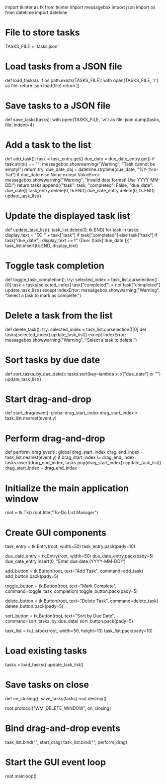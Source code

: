 import tkinter as tk
from tkinter import messagebox
import json
import os
from datetime import datetime

# File to store tasks
TASKS_FILE = 'tasks.json'

# Load tasks from a JSON file
def load_tasks():
    if os.path.exists(TASKS_FILE):
        with open(TASKS_FILE, 'r') as file:
            return json.load(file)
    return []

# Save tasks to a JSON file
def save_tasks(tasks):
    with open(TASKS_FILE, 'w') as file:
        json.dump(tasks, file, indent=4)

# Add a task to the list
def add_task():
    task = task_entry.get()
    due_date = due_date_entry.get()
    if task.strip() == "":
        messagebox.showwarning("Warning", "Task cannot be empty!")
        return
    try:
        due_date_obj = datetime.strptime(due_date, "%Y-%m-%d") if due_date else None
    except ValueError:
        messagebox.showwarning("Warning", "Invalid date format! Use YYYY-MM-DD.")
        return
    tasks.append({"task": task, "completed": False, "due_date": due_date})
    task_entry.delete(0, tk.END)
    due_date_entry.delete(0, tk.END)
    update_task_list()

# Update the displayed task list
def update_task_list():
    task_list.delete(0, tk.END)
    for task in tasks:
        display_text = "[X] " + task["task"] if task["completed"] else task["task"]
        if task["due_date"]:
            display_text += f" (Due: {task['due_date']})"
        task_list.insert(tk.END, display_text)

# Toggle task completion
def toggle_task_completion():
    try:
        selected_index = task_list.curselection()[0]
        task = tasks[selected_index]
        task["completed"] = not task["completed"]
        update_task_list()
    except IndexError:
        messagebox.showwarning("Warning", "Select a task to mark as complete.")

# Delete a task from the list
def delete_task():
    try:
        selected_index = task_list.curselection()[0]
        del tasks[selected_index]
        update_task_list()
    except IndexError:
        messagebox.showwarning("Warning", "Select a task to delete.")

# Sort tasks by due date
def sort_tasks_by_due_date():
    tasks.sort(key=lambda x: x["due_date"] or "")
    update_task_list()

# Start drag-and-drop
def start_drag(event):
    global drag_start_index
    drag_start_index = task_list.nearest(event.y)

# Perform drag-and-drop
def perform_drag(event):
    global drag_start_index
    drag_end_index = task_list.nearest(event.y)
    if drag_start_index != drag_end_index:
        tasks.insert(drag_end_index, tasks.pop(drag_start_index))
        update_task_list()
        drag_start_index = drag_end_index

# Initialize the main application window
root = tk.Tk()
root.title("To-Do List Manager")

# Create GUI components
task_entry = tk.Entry(root, width=50)
task_entry.pack(pady=10)

due_date_entry = tk.Entry(root, width=50)
due_date_entry.pack(pady=5)
due_date_entry.insert(0, "Enter due date (YYYY-MM-DD)")

add_button = tk.Button(root, text="Add Task", command=add_task)
add_button.pack(pady=5)

toggle_button = tk.Button(root, text="Mark Complete", command=toggle_task_completion)
toggle_button.pack(pady=5)

delete_button = tk.Button(root, text="Delete Task", command=delete_task)
delete_button.pack(pady=5)

sort_button = tk.Button(root, text="Sort by Due Date", command=sort_tasks_by_due_date)
sort_button.pack(pady=5)

task_list = tk.Listbox(root, width=50, height=10)
task_list.pack(pady=10)

# Load existing tasks
tasks = load_tasks()
update_task_list()

# Save tasks on close
def on_closing():
    save_tasks(tasks)
    root.destroy()

root.protocol("WM_DELETE_WINDOW", on_closing)

# Bind drag-and-drop events
task_list.bind("<Button-1>", start_drag)
task_list.bind("<B1-Motion>", perform_drag)

# Start the GUI event loop
root.mainloop()
